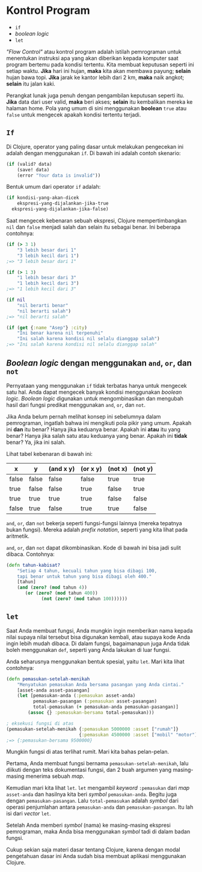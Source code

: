 Kontrol Program
===============

* `if`
* _boolean logic_
* `let`

_"Flow Control"_ atau kontrol program adalah istilah pemrograman untuk menentukan instruksi apa yang akan diberikan kepada komputer saat program bertemu pada kondisi tertentu. Kita membuat keputusan seperti ini setiap waktu. __Jika__ hari ini hujan, __maka__ kita akan membawa payung; __selain__ hujan bawa topi. __Jika__ jarak ke kantor lebih dari 2 km, __maka__ naik angkot; __selain__ itu jalan kaki.

Perangkat lunak juga penuh dengan pengambilan keputusan seperti itu. __Jika__ data dari user valid, __maka__ beri akses; __selain__ itu kembalikan mereka ke halaman home. Pola yang umum di sini menggunakan __boolean__ `true` atau `false` untuk mengecek apakah kondisi tertentu terjadi.

## `If`

Di Clojure, operator yang paling dasar untuk melakukan pengecekan ini adalah dengan menggunakan `if`. Di bawah ini adalah contoh skenario:

```clojure
(if (valid? data)
	(save! data)
	(error "Your data is invalid"))
```

Bentuk umum dari operator `if` adalah:

```clojure
(if kondisi-yang-akan-dicek
	ekspresi-yang-dijalankan-jika-true
  ekspresi-yang-dijalankan-jika-false)
```

Saat mengecek kebenaran sebuah ekspresi, Clojure mempertimbangkan `nil` dan `false` menjadi salah dan selain itu sebagai benar. Ini beberapa contohnya:

```clojure
(if (> 3 1)
	"3 lebih besar dari 1"
	"3 lebih kecil dari 1")
;=> "3 lebih besar dari 1"

(if (> 1 3)
	"1 lebih besar dari 3"
	"1 lebih kecil dari 3")
;=> "1 lebih kecil dari 3"

(if nil
	"nil berarti benar"
	"nil berarti salah")
;=> "nil berarti salah"

(if (get {:name "Asep"} :city)
	"Ini benar karena nil terpenuhi"
	"Ini salah karena kondisi nil selalu dianggap salah")
;=> "Ini salah karena kondisi nil selalu dianggap salah"
```

## _Boolean logic_ dengan menggunakan `and`, `or`, dan `not`

Pernyataan yang menggunakan `if` tidak terbatas hanya untuk mengecek satu hal. Anda dapat mengecek banyak kondisi menggunakan _boolean logic_. _Boolean logic_ digunakan untuk mengombinasikan dan mengubah hasil dari fungsi predikat menggunakan `and`, `or`, dan `not`.

Jika Anda belum pernah melihat konsep ini sebelumnya dalam pemrograman, ingatlah bahwa ini mengikuti pola pikir yang umum. Apakah ini __dan__ itu benar? Hanya jika keduanya benar. Apakah ini __atau__ itu yang benar? Hanya jika salah satu atau keduanya yang benar. Apakah ini __tidak__ benar? Ya, jika ini salah.

Lihat tabel kebenaran di bawah ini:

| x     | y     | (and x y) | (or x y) | (not x) | (not y) |
| ----- | ----- | --------- | -------- | ------- | ------- |
| false | false | false | false | true  | true  |
| true  | false | false | true  | false | true  |
| true  | true  | true  | true  | false | false |
| false | true  | false | true  | true  | false |

`and`, `or`, dan `not` bekerja seperti fungsi-fungsi lainnya (mereka tepatnya bukan fungsi). Mereka adalah _prefix notation_, seperti yang kita lihat pada aritmetik.

`and`, `or`, dan `not` dapat dikombinasikan. Kode di bawah ini bisa jadi sulit dibaca. Contohnya:

```clojure
(defn tahun-kabisat?
	"Setiap 4 tahun, kecuali tahun yang bisa dibagi 100, 
	tapi benar untuk tahun yang bisa dibagi oleh 400."
	[tahun]
	(and (zero? (mod tahun 4))
       (or (zero? (mod tahun 400))
	         (not (zero? (mod tahun 100))))))
```

## `let`

Saat Anda membuat fungsi, Anda mungkin ingin memberikan nama kepada nilai supaya nilai tersebut bisa digunakan kembali, atau supaya kode Anda ingin lebih mudah dibaca. Di dalam fungsi, bagaimanapun juga Anda tidak boleh menggunakan `def`, seperti yang Anda lakukan di luar fungsi.

Anda seharusnya menggunakan bentuk spesial, yaitu `let`. Mari kita lihat contohnya:

```clojure
(defn pemasukan-setelah-menikah
	"Menyatukan pemasukan Anda bersama pasangan yang Anda cintai."
	[asset-anda asset-pasangan]
	(let [pemasukan-anda (:pemasukan asset-anda)
          pemasukan-pasangan (:pemasukan asset-pasangan)
          total-pemasukan (+ pemasukan-anda pemasukan-pasangan)]
		(assoc {} :pemasukan-bersama total-pemasukan)))

; eksekusi fungsi di atas
(pemasukan-setelah-menikah {:pemasukan 5000000 :asset ["rumah"]} 
                           {:pemasukan 4500000 :asset ["mobil" "motor"]})
;=> {:pemasukan-bersama 9500000}
```

Mungkin fungsi di atas terlihat rumit. Mari kita bahas pelan-pelan.

Pertama, Anda membuat fungsi bernama `pemasukan-setelah-menikah`, lalu diikuti dengan teks dokumentasi fungsi, dan 2 buah argumen yang masing-masing menerima sebuah _map_.

Kemudian mari kita lihat `let`. `let` mengambil _keyword_ `:pemasukan` dari _map_ `asset-anda` dan hasilnya kita beri _symbol_ `pemasukan-anda`. Begitu juga dengan `pemasukan-pasangan`. Lalu `total-pemasukan` adalah _symbol_ dari operasi penjumlahan antara `pemasukan-anda` dan `pemasukan-pasangan`. Itu lah isi dari _vector_ `let`.

Setelah Anda memberi _symbol_ (nama) ke masing-masing ekspresi pemrograman, maka Anda bisa menggunakan _symbol_ tadi di dalam badan fungsi.

Cukup sekian saja materi dasar tentang Clojure, karena dengan modal pengetahuan dasar ini Anda sudah bisa membuat aplikasi menggunakan Clojure.  
